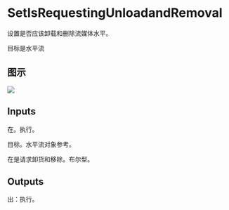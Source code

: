 # SetIsRequestingUnloadandRemoval

设置是否应该卸载和删除流媒体水平。

目标是水平流

## 图示

![]($-20221218-19423624.png)

## Inputs

在。执行。

目标。水平流对象参考。

在是请求卸货和移除。布尔型。  

## Outputs

出：执行。
